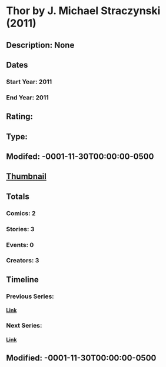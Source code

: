 # Thor by J. Michael Straczynski (2011)
## Description: None
## Dates
### Start Year: 2011
### End Year: 2011
## Rating: 
## Type: 
## Modifed: -0001-11-30T00:00:00-0500
## [Thumbnail](http://i.annihil.us/u/prod/marvel/i/mg/c/70/4bcc74fda4079.jpg)
## Totals
### Comics: 2
### Stories: 3
### Events: 0
### Creators: 3
## Timeline
### Previous Series: 
#### [Link]()
### Next Series: 
#### [Link]()
## Modified: -0001-11-30T00:00:00-0500